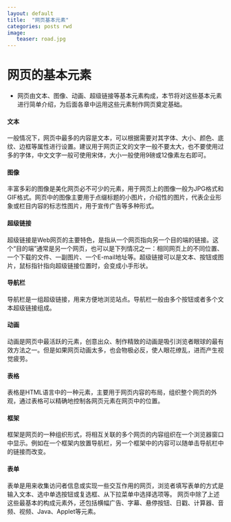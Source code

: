 ```yaml
---
layout: default
title:  "网页基本元素"
categories: posts rwd
image:		
   teaser: road.jpg		
---
```

# 网页的基本元素

- 网页由文本、图像、动画、超级链接等基本元素构成，本节将对这些基本元素进行简单介绍，为后面各章中运用这些元素制作网页奠定基础。

#### 文本
一般情况下，网页中最多的内容是文本，可以根据需要对其字体、大小、颜色、底纹、边框等属性进行设置。建议用于网页正文的文字一般不要太大，也不要使用过多的字体，中文文字一般可使用宋体，大小一般使用9磅或12像素左右即可。
#### 图像
丰富多彩的图像是美化网页必不可少的元素，用于网页上的图像一般为JPG格式和GIF格式。网页中的图像主要用于点缀标题的小图片，介绍性的图片，代表企业形象或栏目内容的标志性图片，用于宣传广告等多种形式。
#### 超级链接
超级链接是Web网页的主要特色，是指从一个网页指向另一个目的端的链接。这个“目的端”通常是另一个网页，也可以是下列情况之一：相同网页上的不同位置、一个下载的文件、一副图片、一个E-mail地址等。超级链接可以是文本、按钮或图片，鼠标指针指向超级链接位置时，会变成小手形状。
#### 导航栏
导航栏是一组超级链接，用来方便地浏览站点。导航栏一般由多个按钮或者多个文本超级链接组成。
#### 动画
动画是网页中最活跃的元素，创意出众、制作精致的动画是吸引浏览者眼球的最有效方法之一。但是如果网页动画太多，也会物极必反，使人眼花缭乱，进而产生视觉疲劳。
#### 表格
表格是HTML语言中的一种元素，主要用于网页内容的布局，组织整个网页的外观，通过表格可以精确地控制各网页元素在网页中的位置。
#### 框架
框架是网页的一种组织形式，将相互关联的多个网页的内容组织在一个浏览器窗口中显示。例如在一个框架内放置导航栏，另一个框架中的内容可以随单击导航栏中的链接而改变。
#### 表单
表单是用来收集访问者信息或实现一些交互作用的网页，浏览者填写表单的方式是输入文本、选中单选按钮或复选框、从下拉菜单中选择选项等。
网页中除了上述这些最基本的构成元素外，还包括横幅广告、字幕、悬停按钮、日戳、计算器、音频、视频、Java、Applet等元素。
